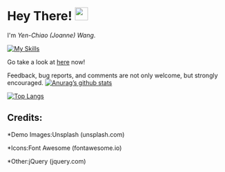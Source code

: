 <h1>
  Hey There!
  <img src="https://media.giphy.com/media/hvRJCLFzcasrR4ia7z/giphy.gif" width="30px"/>
</h1>

I'm *Yen-Chiao (Joanne) Wang*. 

[![My Skills](https://skillicons.dev/icons?i=cpp,c,cs,java,py,php,js,jquery,html,css,git)](https://skillicons.dev)

Go take a look at [here](https://joannechiao18.github.io/) now! 

Feedback, bug reports, and comments are not only welcome, but strongly encouraged. 
[![Anurag’s github stats](https://github-readme-stats.vercel.app/api?username=Joannechiao18)](https://github.com/Joannechiao18)

[![Top Langs](https://github-readme-stats.vercel.app/api/top-langs/?username=Joannechiao18&layout=compact)](https://github.com/Joannechiao18)

## Credits:

*Demo Images:Unsplash (unsplash.com)

*Icons:Font Awesome (fontawesome.io)

*Other:jQuery (jquery.com)


